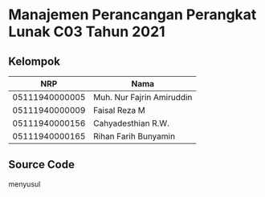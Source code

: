 # Manajemen Perancangan Perangkat Lunak C03 Tahun 2021

## Kelompok

NRP              | Nama
-----------------|-----------
05111940000005   | Muh. Nur Fajrin Amiruddin
05111940000009   | Faisal Reza M
05111940000156   | Cahyadesthian R.W.
05111940000165   | Rihan Farih Bunyamin


## Source Code

menyusul
